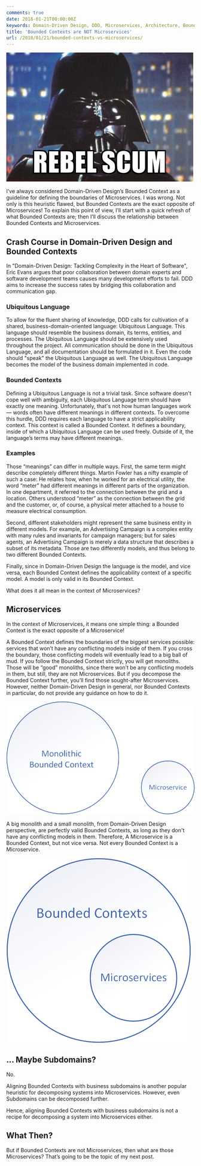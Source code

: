 ```yaml
---
comments: true
date: 2018-01-21T00:00:00Z
keywords: Domain-Driven Design, DDD, Microservices, Architecture, Bounded Contexts, Decomposition
title: 'Bounded Contexts are NOT Microservices'
url: /2018/01/21/bounded-contexts-vs-microservices/
---
```


<img src="/images/bc-ms/rebel-scum.jpg" alt="Rebel scum" />

I’ve always considered Domain-Driven Design’s Bounded Context as a guideline for defining the boundaries of Microservices. I was wrong. Not only is this heuristic flawed, but Bounded Contexts are the exact opposite of Microservices! To explain this point of view, I’ll start with a quick refresh of what Bounded Contexts are; then I’ll discuss the relationship between Bounded Contexts and Microservices.

<!--more--> 

## Crash Course in Domain-Driven Design and Bounded Contexts
In "Domain-Driven Design: Tackling Complexity in the Heart of Software", Eric Evans argues that poor collaboration between domain experts and software development teams causes many development efforts to fail. DDD aims to increase the success rates by bridging this collaboration and communication gap.

### Ubiquitous Language
To allow for the fluent sharing of knowledge, DDD calls for cultivation of a shared, business-domain-oriented language: Ubiquitous Language. This language should resemble the business domain, its terms, entities, and processes. The Ubiquitous Language should be extensively used throughout the project. All communication should be done in the Ubiquitous Language, and all documentation should be formulated in it. Even the code should "speak" the Ubiquitous Language as well. The Ubiquitous Language becomes the model of the business domain implemented in code.

### Bounded Contexts
Defining a Ubiquitous Language is not a trivial task. Since software doesn't cope well with ambiguity, each Ubiquitous Language term should have exactly one meaning. Unfortunately, that's not how human languages work — words often have different meanings in different contexts. To overcome this hurdle, DDD requires each language to have a strict applicability context. This context is called a Bounded Context. It defines a boundary, inside of which a Ubiquitous Language can be used freely. Outside of it, the language’s terms may have different meanings. 

### Examples
Those “meanings” can differ in multiple ways. First, the same term might describe completely different things. Martin Fowler has a nifty example of such a case: He relates how, when he worked for an electrical utility, the word “meter” had different meanings in different parts of the organization. In one department, it referred to the connection between the grid and a location. Others understood “meter” as the connection between the grid and the customer, or, of course, a physical meter attached to a house to measure electrical consumption.  

Second, different stakeholders might represent the same business entity in different models. For example, an Advertising Campaign is a complex entity with many rules and invariants for campaign managers; but for sales agents, an Advertising Campaign is merely a data structure that describes a subset of its metadata. Those are two differently models, and thus belong to two different Bounded Contexts.

Finally, since in Domain-Driven Design the language is the model, and vice versa, each Bounded Context defines the applicability context of a specific model. A model is only valid in its Bounded Context.

What does it all mean in the context of Microservices?

## Microservices
In the context of Microservices, it means one simple thing: a Bounded Context is the exact opposite of a Microservice!

A Bounded Context defines the boundaries of the biggest services possible: services that won’t have any conflicting models inside of them. If you cross the boundary, those conflicting models will eventually lead to a big ball of mud. If you follow the Bounded Context strictly, you will get monoliths. Those will be “good” monoliths, since there won’t be any conflicting models in them, but still, they are not Microservices. But if you decompose the Bounded Context further, you’ll find those sought-after Microservices. However, neither Domain-Driven Design in general, nor Bounded Contexts in particular, do not provide any guidance on how to do it. 

<img src="/images/bc-ms/monolith-vs-ms.jpg" alt="" />

A big monolith and a small monolith, from Domain-Driven Design perspective, are perfectly valid Bounded Contexts, as long as they don't have any conflicting models in them. Therefore, A Microservice is a Bounded Context, but not vice versa. Not every Bounded Context is a Microservice.

<img src="/images/bc-ms/diagram.jpg" alt="Bounded Contexts are not Microservices" />

## ... Maybe Subdomains?
No.

Aligning Bounded Contexts with business subdomains is another popular heuristic for decomposing systems into Microservices. However, even Subdomains can be decomposed further.

Hence, aligning Bounded Contexts with business subdomains is not a recipe for decomposing a system into Microservices either. 

## What Then?
But if Bounded Contexts are not Microservices, then what are those Microservices? That’s going to be the topic of my next post.
